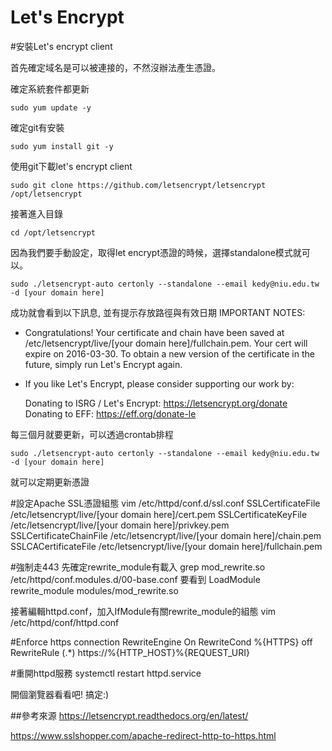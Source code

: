 # Let's Encrypt

#安裝Let's encrypt client

首先確定域名是可以被連接的，不然沒辦法產生憑證。

確定系統套件都更新
    
    sudo yum update -y

確定git有安裝
    
    sudo yum install git -y 

使用git下載let's encrypt client
    
    
    sudo git clone https://github.com/letsencrypt/letsencrypt /opt/letsencrypt

接著進入目錄
    
    cd /opt/letsencrypt

因為我們要手動設定，取得let encrypt憑證的時候，選擇standalone模式就可以。

    sudo ./letsencrypt-auto certonly --standalone --email kedy@niu.edu.tw -d [your domain here]

成功就會看到以下訊息, 並有提示存放路徑與有效日期
IMPORTANT NOTES:
 - Congratulations! Your certificate and chain have been saved at
   /etc/letsencrypt/live/[your domain here]/fullchain.pem. Your
   cert will expire on 2016-03-30. To obtain a new version of the
   certificate in the future, simply run Let's Encrypt again.
 - If you like Let's Encrypt, please consider supporting our work by:

   Donating to ISRG / Let's Encrypt:   https://letsencrypt.org/donate
   Donating to EFF:                    https://eff.org/donate-le


每三個月就要更新，可以透過crontab排程

    sudo ./letsencrypt-auto certonly --standalone --email kedy@niu.edu.tw -d [your domain here]
    
就可以定期更新憑證

#設定Apache SSL憑證組態
vim /etc/httpd/conf.d/ssl.conf
SSLCertificateFile /etc/letsencrypt/live/[your domain here]/cert.pem
SSLCertificateKeyFile /etc/letsencrypt/live/[your domain here]/privkey.pem
SSLCertificateChainFile /etc/letsencrypt/live/[your domain here]/chain.pem
SSLCACertificateFile /etc/letsencrypt/live/[your domain here]/fullchain.pem

#強制走443
先確定rewrite_module有載入
grep mod_rewrite.so /etc/httpd/conf.modules.d/00-base.conf
要看到
LoadModule rewrite_module modules/mod_rewrite.so

接著編輯httpd.conf，加入IfModule有關rewrite_module的組態
vim /etc/httpd/conf/httpd.conf

#Enforce https connection
<IfModule rewrite_module>
        RewriteEngine On
        RewriteCond %{HTTPS} off
        RewriteRule (.*) https://%{HTTP_HOST}%{REQUEST_URI}
</IfModule>

#重開httpd服務
systemctl restart httpd.service

開個瀏覽器看看吧! 搞定:)


##參考來源
https://letsencrypt.readthedocs.org/en/latest/

https://www.sslshopper.com/apache-redirect-http-to-https.html